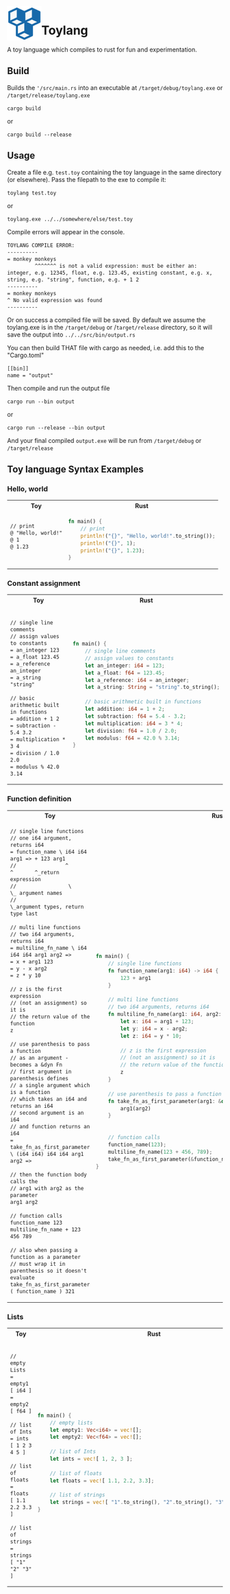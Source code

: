 <img align="left" width="80" alt="Toylang" src="./icon.png">
<h1>Toylang</h1>

A toy language which compiles to rust for fun and experimentation.

## Build

Builds the `'/src/main.rs` into an executable at `/target/debug/toylang.exe` or `/target/release/toylang.exe`

```
cargo build
```

or

```
cargo build --release
```

## Usage

Create a file e.g. `test.toy` containing the toy language in the same directory (or elsewhere). Pass the filepath to the exe to compile it:

```
toylang test.toy
```

or

```
toylang.exe ../../somewhere/else/test.toy
```

Compile errors will appear in the console.

```
TOYLANG COMPILE ERROR:
----------
= monkey monkeys
         ^^^^^^^ is not a valid expression: must be either an: integer, e.g. 12345, float, e.g. 123.45, existing constant, e.g. x, string, e.g. "string", function, e.g. + 1 2
----------
= monkey monkeys
^ No valid expression was found
----------
```

Or on success a compiled file will be saved.
By default we assume the toylang.exe is in the `/target/debug` or /`target/release` directory, so it will save the output into `../../src/bin/output.rs`

You can then build THAT file with cargo as needed, i.e. add this to the "Cargo.toml"

```
[[bin]]
name = "output"
```

Then compile and run the output file

```
cargo run --bin output
```

or

```
cargo run --release --bin output
```

And your final compiled `output.exe` will be run from `/target/debug` or `/target/release`

## Toy language Syntax Examples

### Hello, world

<table><tr><th>Toy</th><th>Rust</th></tr><tr><td>

```
// print
@ "Hello, world!"
@ 1
@ 1.23


```

</td><td>

```rust
fn main() {
    // print
    println!("{}", "Hello, world!".to_string());
    println!("{}", 1);
    println!("{}", 1.23);
}
```

</td></tr></table>

### Constant assignment

<table><tr><th>Toy</th><th>Rust</th></tr><tr><td>

```

// single line comments
// assign values to constants
= an_integer 123
= a_float 123.45
= a_reference an_integer
= a_string "string"

// basic arithmetic built in functions
= addition + 1 2
= subtraction - 5.4 3.2
= multiplication * 3 4
= division / 1.0 2.0
= modulus % 42.0 3.14

```

</td><td>

```rust
fn main() {
    // single line comments
    // assign values to constants
    let an_integer: i64 = 123;
    let a_float: f64 = 123.45;
    let a_reference: i64 = an_integer;
    let a_string: String = "string".to_string();

    // basic arithmetic built in functions
    let addition: i64 = 1 + 2;
    let subtraction: f64 = 5.4 - 3.2;
    let multiplication: i64 = 3 * 4;
    let division: f64 = 1.0 / 2.0;
    let modulus: f64 = 42.0 % 3.14;
}
```

</td></tr></table>

### Function definition

<table><tr><th>Toy</th><th>Rust</th></tr><tr><td>

```
// single line functions
// one i64 argument, returns i64
= function_name \ i64 i64 arg1 => + 123 arg1
//                ^       ^       ^_return expression
//                 \       \_ argument names
//                  \_argument types, return type last

// multi line functions
// two i64 arguments, returns i64
= multiline_fn_name \ i64 i64 i64 arg1 arg2 =>
= x + arg1 123
= y - x arg2
= z * y 10

// z is the first expression
// (not an assignment) so it is
// the return value of the function
z

// use parenthesis to pass a function
// as an argument - becomes a &dyn Fn
// first argument in parenthesis defines
// a single argument which is a function
// which takes an i64 and returns an i64
// second argument is an i64
// and function returns an i64
= take_fn_as_first_parameter \ (i64 i64) i64 i64 arg1 arg2 =>

// then the function body calls the
// arg1 with arg2 as the parameter
arg1 arg2

// function calls
function_name 123
multiline_fn_name + 123 456 789

// also when passing a function as a parameter
// must wrap it in parenthesis so it doesn't evaluate
take_fn_as_first_parameter ( function_name ) 321
```

</td><td>

```rust
fn main() {
    // single line functions
    fn function_name(arg1: i64) -> i64 {
        123 + arg1
    }

    // multi line functions
    // two i64 arguments, returns i64
    fn multiline_fn_name(arg1: i64, arg2: i64) -> i64 {
        let x: i64 = arg1 + 123;
        let y: i64 = x - arg2;
        let z: i64 = y * 10;

        // z is the first expression
        // (not an assignment) so it is
        // the return value of the function
        z
    }

    // use parenthesis to pass a function as an argument - becomes a &dyn Fn
    fn take_fn_as_first_parameter(arg1: &dyn Fn(i64) -> i64, arg2: i64) -> i64 {
        arg1(arg2)
    }


    // function calls
    function_name(123);
    multiline_fn_name(123 + 456, 789);
    take_fn_as_first_parameter(&function_name, 321);
}
```

</td></tr></table>

### Lists

<table><tr><th>Toy</th><th>Rust</th></tr><tr><td>

```

// empty Lists
= empty1 [ i64 ]
= empty2 [ f64 ]

// list of Ints
= ints [ 1 2 3 4 5 ]

// list of floats
= floats [ 1.1 2.2 3.3 ]

// list of strings
= strings [ "1" "2" "3" ]

```

</td><td>

```rust
fn main() {
    // empty lists
    let empty1: Vec<i64> = vec![];
    let empty2: Vec<f64> = vec![];

    // list of Ints
    let ints = vec![ 1, 2, 3 ];

    // list of floats
    let floats = vec![ 1.1, 2.2, 3.3];

    // list of strings
    let strings = vec![ "1".to_string(), "2".to_string(), "3".to_string() ];
}
```

</td></tr></table>
